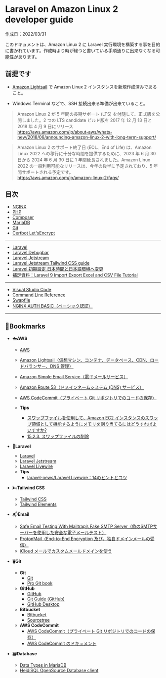 # <a name="Laravel-on-Amazon-Linux-2-developer-guide"></a>Laravel on Amazon Linux 2 developer guide

作成日：2022/03/31<br>

このドキュメントは、Amazon Linux 2 に Laravel 実行環境を構築する事を目的に書かれています。作成時より時が経つと書いている手順通りに出来なくなる可能性があります。

## 前提です

+ [Amazon Lightsail](https://lightsail.aws.amazon.com/)
で Amazon Linux 2 インスタンスを新規作成済みであること。<br>

+ Windows Terminal などで、SSH 接続出来る準備が出来ていること。


>Amazon Linux 2 が 5 年間の長期サポート (LTS) を付随して、正式版を公開しました。2 つの LTS candidate ビルド版を 2017 年 12 月 13 日と 2018 年 4 月 9 日にリリース<br>
>https://aws.amazon.com/jp/about-aws/whats-new/2018/06/announcing-amazon-linux-2-with-long-term-support/

>Amazon Linux 2 のサポート終了日 (EOL、End of Life) は、Amazon Linux 2022 への移行に十分な時間を提供するために、2023 年 6 月 30 日から 2024 年 6 月 30 日に 1 年間延長されました。Amazon Linux 2022 の一般利用可能なリリースは、今年の後半に予定されており、5 年間サポートされる予定です。<br>
>https://aws.amazon.com/jp/amazon-linux-2/faqs/

## 目次
+ [NGINX](NGINX-on-Amazon-Linux-2-install-guide.md)
+ [PHP](PHP-on-Amazon-Linux-2-install-guide.md)
+ [Composer](Composer-on-Amazon-Linux-2-install-guide.md)
+ [MariaDB](MariaDB-on-Amazon-Linux-2-install-guide.md)
+ [Git](Git-on-Amazon-Linux-2-install-guide.md)
+ [Certbot Let'sEncrypt](Certbot-LetsEncrypt-on-Amazon-Linux-2-install-guide.md)
***
+ [Laravel](Laravel-on-Amazon-Linux-2-install-guide.md)
+ [Laravel Debugbar](Laravel-Debugbar-on-Amazon-Linux-2-install-guide.md)
+ [Laravel Jetstream](Laravel_Jetstream-on-Amazon-Linux-2-install-guide.md)
+ [Laravel Jetstream Tailwind CSS guide](Laravel-Jetstream-Tailwind-CSS-guide.md)
+ [Laravel 初期設定 日本時間と日本語環境へ変更](Laravel-initial-setting.md)
+ [補足資料：Laravel 9 Import Export Excel and CSV File Tutorial](Laravel-9-Import-Export-Excel-and-CSV-File-Tutorial.md)
***
+ [Visual Studio Code](Visual_Studio_Code-on-Amazon-Linux-2-install-guide.md)
+ [Command Line Reference](Command-Line-Reference.md)
+ [Swapfile](Swapfile-Amazon-Linux-2-Setup.md)
+ [NGINX AUTH BASIC（ベーシック認証）](NGINX-Auth-Basic.md)
***
## 🔖Bookmarks

+ ☁️**AWS**
    + [AWS](https://aws.amazon.com/jp/)
    + [Amazon Lightsail（仮想マシン、コンテナ、データベース、CDN、ロードバランサー、DNS 管理）](https://lightsail.aws.amazon.com) 
    + [Amazon Simple Email Service（電子メールサービス）](https://aws.amazon.com/jp/ses/)
    + [Amazon Route 53（ドメインネームシステム (DNS) サービス）](https://aws.amazon.com/jp/route53/)
    + [AWS CodeCommit（プライベート Git リポジトリでのコードの保存）](https://aws.amazon.com/jp/codecommit/)

    + **Tips**
        + [スワップファイルを使用して、Amazon EC2 インスタンスのスワップ領域として機能するようにメモリを割り当てるにはどうすればよいですか?](https://aws.amazon.com/jp/premiumsupport/knowledge-center/ec2-memory-swap-file/)
        + [15.2.3. スワップファイルの削除](https://access.redhat.com/documentation/ja-jp/red_hat_enterprise_linux/6/html/storage_administration_guide/swap-removing-file)

+ 📕**Laravel**

    + [Laravel](https://laravel.com/)
    + [Laravel Jetstream](https://jetstream.laravel.com)
    + [Laravel Livewire](https://laravel-livewire.com/)
    + **Tips**
        + [laravel-news/Laravel Livewire：14のヒントとコツ](https://laravel-news.com/laravel-livewire-tips-and-tricks)

+ 🌬️**Tailwind CSS**
    + [Tailwind CSS](https://tailwindcss.com/)
    + [Tailwind Elements](https://tailwind-elements.com/)
    
+ 📬**Email**
    + [Safe Email Testing With Mailtrap’s Fake SMTP Server（偽のSMTPサーバーを使用した安全な電子メールテスト）](https://mailtrap.io/fake-smtp-server/)
    + [ProtonMail（End-to-End Encryption 及び、独自ドメインメールの受信）](https://protonmail.com/jp/)
    + [iCloud メールでカスタムメールドメインを使う](https://support.apple.com/ja-jp/HT212514)

+ 🖥️**Git**
    + **Git**
        + [Git](https://git-scm.com/)
        + [Pro Git book](https://git-scm.com/book/)
    + **GitHub**
        + [GitHub](https://github.com/)
        + [Git Guide (GitHub)](https://github.com/git-guides)
        + [GitHub Desktop](https://desktop.github.com/)
    + **Bitbucket**
        + [Bitbucket](https://bitbucket.org/)
        + [Sourcetree](https://www.sourcetreeapp.com/)
    + **AWS CodeCommit**
        + [AWS CodeCommit（プライベート Git リポジトリでのコードの保存）](https://aws.amazon.com/jp/codecommit/)
        + [AWS CodeCommit のドキュメント](https://docs.aws.amazon.com/ja_jp/codecommit/index.html)
+ 🗃️**Database**
    + [Data Types in MariaDB](https://mariadb.com/kb/en/data-types/)
    + [HeidiSQL OpenSource Database client](https://www.heidisql.com/)
